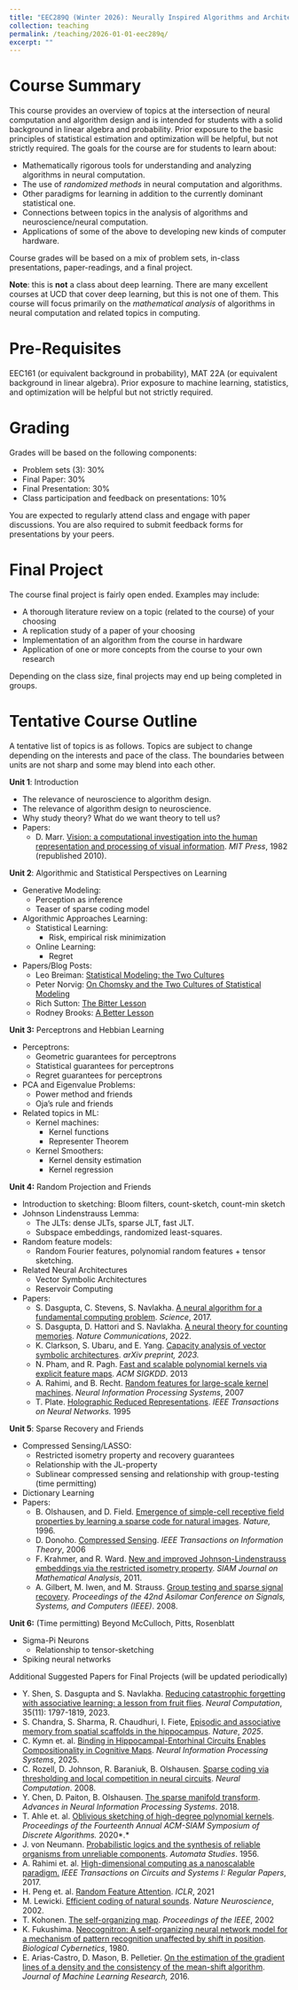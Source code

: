 ```yaml
---
title: "EEC289Q (Winter 2026): Neurally Inspired Algorithms and Architectures"
collection: teaching
permalink: /teaching/2026-01-01-eec289q/
excerpt: ""
---
```


# Course Summary

This course provides an overview of topics at the intersection of neural computation and algorithm design and is intended for students with a solid background in linear algebra and probability. Prior exposure to the basic principles of statistical estimation and optimization will be helpful, but not strictly required. The goals for the course are for students to learn about:

* Mathematically rigorous tools for understanding and analyzing algorithms in neural computation.  
* The use of *randomized methods* in neural computation and algorithms.  
* Other paradigms for learning in addition to the currently dominant statistical one.  
* Connections between topics in the analysis of algorithms and neuroscience/neural computation.  
* Applications of some of the above to developing new kinds of computer hardware.


Course grades will be based on a mix of problem sets, in-class presentations, paper-readings, and a final project.

**Note**: this is **not** a class about deep learning. There are many excellent courses at UCD that cover deep learning, but this is not one of them. This course will focus primarily on the *mathematical analysis* of algorithms in neural computation and related topics in computing. 

# Pre-Requisites

EEC161 (or equivalent background in probability), MAT 22A (or equivalent background in linear algebra). Prior exposure to machine learning, statistics, and optimization will be helpful but not strictly required.

# Grading

Grades will be based on the following components:

* Problem sets (3): 30%  
* Final Paper: 30%  
* Final Presentation: 30%  
* Class participation and feedback on presentations: 10%


You are expected to regularly attend class and engage with paper discussions. You are also required to submit feedback forms for presentations by your peers.

# Final Project

The course final project is fairly open ended. Examples may include:

* A thorough literature review on a topic (related to the course) of your choosing  
* A replication study of a paper of your choosing  
* Implementation of an algorithm from the course in hardware  
* Application of one or more concepts from the course to your own research

Depending on the class size, final projects may end up being completed in groups. 

# Tentative Course Outline

A tentative list of topics is as follows. Topics are subject to change depending on the interests and pace of the class. The boundaries between units are not sharp and some may blend into each other.

**Unit 1**: Introduction

* The relevance of neuroscience to algorithm design.  
* The relevance of algorithm design to neuroscience.  
* Why study theory? What do we want theory to tell us?  
* Papers:  
  * D. Marr. [Vision: a computational investigation into the human representation and processing of visual information](https://direct.mit.edu/books/monograph/3299/VisionA-Computational-Investigation-into-the-Human). *MIT Press*, 1982 (republished 2010). 

**Unit 2**: Algorithmic and Statistical Perspectives on Learning

* Generative Modeling:   
  * Perception as inference  
  * Teaser of sparse coding model  
* Algorithmic Approaches Learning:  
  * Statistical Learning:  
    * Risk, empirical risk minimization  
  * Online Learning:  
    * Regret  
* Papers/Blog Posts:   
  * Leo Breiman: [Statistical Modeling: the Two Cultures](https://projecteuclid.org/journals/statistical-science/volume-16/issue-3/Statistical-Modeling--The-Two-Cultures-with-comments-and-a/10.1214/ss/1009213726.full)  
  * Peter Norvig: [On Chomsky and the Two Cultures of Statistical Modeling](https://bpb-us-e1.wpmucdn.com/sites.tufts.edu/dist/d/4865/files/2019/04/Norvig.pdf)  
  * Rich Sutton: [The Bitter Lesson](http://www.incompleteideas.net/IncIdeas/BitterLesson.html)  
  * Rodney Brooks: [A Better Lesson](https://rodneybrooks.com/a-better-lesson/)

**Unit 3:** Perceptrons and Hebbian Learning

* Perceptrons:  
  * Geometric guarantees for perceptrons  
  * Statistical guarantees for perceptrons  
  * Regret guarantees for perceptrons  
* PCA and Eigenvalue Problems:  
  * Power method and friends  
  * Oja’s rule and friends  
* Related topics in ML:  
  * Kernel machines:  
    * Kernel functions  
    * Representer Theorem  
  * Kernel Smoothers:  
    * Kernel density estimation  
    * Kernel regression

**Unit 4:** Random Projection and Friends

* Introduction to sketching: Bloom filters, count-sketch, count-min sketch  
* Johnson Lindenstrauss Lemma:  
  * The JLTs: dense JLTs, sparse JLT, fast JLT.  
  * Subspace embeddings, randomized least-squares.  
* Random feature models:  
  * Random Fourier features, polynomial random features \+ tensor sketching.  
* Related Neural Architectures  
  * Vector Symbolic Architectures  
  * Reservoir Computing  
* Papers:  
  * S. Dasgupta, C. Stevens, S. Navlakha. [A neural algorithm for a fundamental computing problem](https://www.science.org/doi/pdf/10.1126/science.aam9868). *Science*, 2017\.  
  * S. Dasgupta, D. Hattori and S. Navlakha. [A neural theory for counting memories](https://cseweb.ucsd.edu/~dasgupta/papers/DHN22.pdf). *Nature Communications*, 2022\.   
  * K. Clarkson, S. Ubaru, and E. Yang. [Capacity analysis of vector symbolic architectures](https://arxiv.org/pdf/2301.10352). *arXiv preprint, 2023\.*  
  * N. Pham, and R. Pagh. [Fast and scalable polynomial kernels via explicit feature maps](https://dl.acm.org/doi/pdf/10.1145/2487575.2487591). *ACM SIGKDD*. 2013  
  * A. Rahimi, and B. Recht. [Random features for large-scale kernel machines](https://proceedings.neurips.cc/paper/2007/file/013a006f03dbc5392effeb8f18fda755-Paper.pdf). *Neural Information Processing Systems*, 2007  
  * T. Plate. [Holographic Reduced Representations](https://pages.ucsd.edu/~msereno/170/readings/06-Holographic.pdf). *IEEE Transactions on Neural Networks.* 1995

**Unit 5**: Sparse Recovery and Friends

* Compressed Sensing/LASSO:  
  * Restricted isometry property and recovery guarantees  
  * Relationship with the JL-property  
  * Sublinear compressed sensing and relationship with group-testing (time permitting)  
* Dictionary Learning  
* Papers:  
  * B. Olshausen, and D. Field. [Emergence of simple-cell receptive field properties by learning a sparse code for natural images](https://www.nature.com/articles/381607a0.pdf). *Nature,* 1996\.  
  * D. Donoho. [Compressed Sensing](https://ieeexplore.ieee.org/stamp/stamp.jsp?arnumber=1614066). *IEEE Transactions on Information Theory*, 2006  
  * F. Krahmer, and R. Ward. [New and improved Johnson-Lindenstrauss embeddings via the restricted isometry property](https://epubs.siam.org/doi/pdf/10.1137/100810447). *SIAM Journal on Mathematical Analysis*, 2011\.  
  * A. Gilbert, M. Iwen, and M. Strauss. [Group testing and sparse signal recovery](https://ieeexplore.ieee.org/iel5/5061475/5074342/05074574.pdf). *Proceedings of the 42nd Asilomar Conference on Signals, Systems, and Computers (IEEE)*. 2008\.
    

**Unit 6:** (Time permitting) Beyond McCulloch, Pitts, Rosenblatt

* Sigma-Pi Neurons  
  * Relationship to tensor-sketching  
* Spiking neural networks

Additional Suggested Papers for Final Projects (will be updated periodically)

* Y. Shen, S. Dasgupta and S. Navlakha. [Reducing catastrophic forgetting with associative learning: a lesson from fruit flies](https://cseweb.ucsd.edu/~dasgupta/papers/SDN23.pdf). *Neural Computation*, 35(11): 1797-1819, 2023\.  
* S. Chandra, S. Sharma, R. Chaudhuri, I. Fiete, [Episodic and associative memory from spatial scaffolds in the hippocampus](https://www.nature.com/articles/s41586-024-08392-y.pdf). *Nature*, *2025*.  
* C. Kymn et. al. [Binding in Hippocampal-Entorhinal Circuits Enables Compositionality in Cognitive Maps](https://proceedings.neurips.cc/paper_files/paper/2024/hash/4526cfacdbca6b6e184568dac91bf070-Abstract-Conference.html). *Neural Information Processing Systems*, 2025\.  
* C. Rozell, D. Johnson, R. Baraniuk, B. Olshausen. [Sparse coding via thresholding and local competition in neural circuits](https://direct.mit.edu/neco/article-pdf/20/10/2526/817628/neco.2008.03-07-486.pdf). *Neural Computation*. 2008\.  
* Y. Chen, D. Paiton, B. Olshausen. [The sparse manifold transform](https://proceedings.neurips.cc/paper_files/paper/2018/file/8e19a39c36b8e5e3afd2a3b2692aea96-Paper.pdf). *Advances in Neural Information Processing Systems*. 2018\.  
* T. Ahle et. al. [Oblivious sketching of high-degree polynomial kernels](https://epubs.siam.org/doi/pdf/10.1137/1.9781611975994.9). *Proceedings of the Fourteenth Annual ACM-SIAM Symposium of Discrete Algorithms.* 2020*.*  
* J. von Neumann. [Probabilistic logics and the synthesis of reliable organisms from unreliable components](http://web.mit.edu/6.454/www/papers/pierce_1952.pdf). *Automata Studies*. 1956\.  
* A. Rahimi et. al. [High-dimensional computing as a nanoscalable paradigm.](https://ieeexplore.ieee.org/iel7/8919/8017677/07942066.pdf) *IEEE Transactions on Circuits and Systems I: Regular Papers*, 2017\.  
* H. Peng et. al. [Random Feature Attention](https://arxiv.org/pdf/2103.02143). *ICLR*, 2021  
* M. Lewicki. [Efficient coding of natural sounds](https://www.nature.com/articles/nn831). *Nature Neuroscience*, 2002\.  
* T. Kohonen. [The self-organizing map](https://ieeexplore.ieee.org/document/58325). *Proceedings of the IEEE*, 2002  
* K. Fukushima. [Neocognitron: A self-organizing neural network model for a mechanism of pattern recognition unaffected by shift in position](https://www.rctn.org/bruno/public/papers/Fukushima1980.pdf). *Biological Cybernetics*, 1980\.  
* E. Arias-Castro, D. Mason, B. Pelletier. [On the estimation of the gradient lines of a density and the consistency of the mean-shift algorithm](https://jmlr.org/papers/volume17/ariascastro16a/ariascastro16a.pdf). *Journal of Machine Learning Research,* 2016\.

